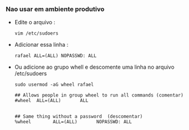### Nao usar em ambiente produtivo
*   Edite o arquivo : 
    ```
    vim /etc/sudoers
    ```

*   Adicionar essa linha : 
    
    ```rafael ALL=(ALL) NOPASSWD: ALL```

*   Ou adicione ao grupo whell e descomente uma linha no arquivo /etc/sudoers

    ``` 
    sudo usermod -aG wheel rafael 
    ```

    ```
    ## Allows people in group wheel to run all commands (comentar)
    #wheel  ALL=(ALL)       ALL


    ## Same thing without a password  (descomentar)
    %wheel        ALL=(ALL)       NOPASSWD: ALL
    ```